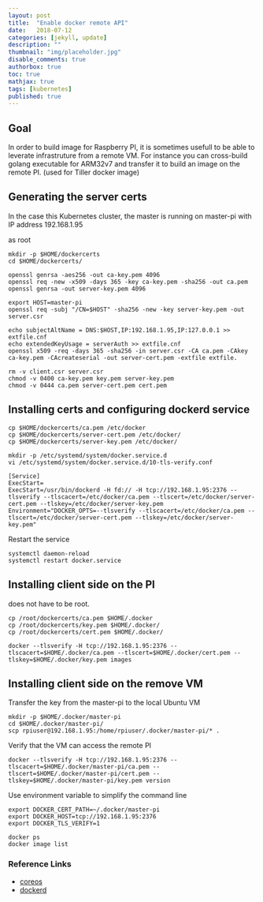 ```yaml
---
layout: post
title:  "Enable docker remote API"
date:   2018-07-12
categories: [jekyll, update]
description: ""
thumbnail: "img/placeholder.jpg"
disable_comments: true
authorbox: true
toc: true
mathjax: true
tags: [kubernetes]
published: true
---
```


## Goal

In order to build image for Raspberry PI, it is sometimes usefull to be able to leverate infrastruture from a remote VM.
For instance you can cross-build golang executable for ARM32v7 and transfer it to build an image on the remote PI.
(used for Tiller docker image)

## Generating the server certs

In the case this Kubernetes cluster, the master is running on master-pi with IP address 192.168.1.95

as root
~~~
mkdir -p $HOME/dockercerts
cd $HOME/dockercerts/

openssl genrsa -aes256 -out ca-key.pem 4096
openssl req -new -x509 -days 365 -key ca-key.pem -sha256 -out ca.pem
openssl genrsa -out server-key.pem 4096

export HOST=master-pi
openssl req -subj "/CN=$HOST" -sha256 -new -key server-key.pem -out server.csr

echo subjectAltName = DNS:$HOST,IP:192.168.1.95,IP:127.0.0.1 >> extfile.cnf
echo extendedKeyUsage = serverAuth >> extfile.cnf
openssl x509 -req -days 365 -sha256 -in server.csr -CA ca.pem -CAkey ca-key.pem -CAcreateserial -out server-cert.pem -extfile extfile. 

rm -v client.csr server.csr
chmod -v 0400 ca-key.pem key.pem server-key.pem
chmod -v 0444 ca.pem server-cert.pem cert.pem

~~~

## Installing certs and configuring dockerd service

~~~
cp $HOME/dockercerts/ca.pem /etc/docker
cp $HOME/dockercerts/server-cert.pem /etc/docker/
cp $HOME/dockercerts/server-key.pem /etc/docker/
~~~

~~~
mkdir -p /etc/systemd/system/docker.service.d
vi /etc/systemd/system/docker.service.d/10-tls-verify.conf

[Service]
ExecStart=
ExecStart=/usr/bin/dockerd -H fd:// -H tcp://192.168.1.95:2376 --tlsverify --tlscacert=/etc/docker/ca.pem --tlscert=/etc/docker/server-cert.pem --tlskey=/etc/docker/server-key.pem
Environment="DOCKER_OPTS=--tlsverify --tlscacert=/etc/docker/ca.pem --tlscert=/etc/docker/server-cert.pem --tlskey=/etc/docker/server-key.pem"
~~~

Restart the service
~~~
systemctl daemon-reload
systemctl restart docker.service
~~~

## Installing client side on the PI

does not have to be root.

~~~
cp /root/dockercerts/ca.pem $HOME/.docker
cp /root/dockercerts/key.pem $HOME/.docker/
cp /root/dockercerts/cert.pem $HOME/.docker/
~~~

~~~
docker --tlsverify -H tcp://192.168.1.95:2376 --tlscacert=$HOME/.docker/ca.pem --tlscert=$HOME/.docker/cert.pem --tlskey=$HOME/.docker/key.pem images
~~~

## Installing client side on the remove VM

Transfer the key from the master-pi to the local Ubuntu VM
~~~
mkdir -p $HOME/.docker/master-pi
cd $HOME/.docker/master-pi/
scp rpiuser@192.168.1.95:/home/rpiuser/.docker/master-pi/* .
~~~

Verify that the VM can access the remote PI
~~~
docker --tlsverify -H tcp://192.168.1.95:2376 --tlscacert=$HOME/.docker/master-pi/ca.pem --tlscert=$HOME/.docker/master-pi/cert.pem --tlskey=$HOME/.docker/master-pi/key.pem version
~~~

Use environment variable to simplify the command line
~~~
export DOCKER_CERT_PATH=~/.docker/master-pi
export DOCKER_HOST=tcp://192.168.1.95:2376
export DOCKER_TLS_VERIFY=1

docker ps
docker image list
~~~

### Reference Links

- [coreos](https://coreos.com/os/docs/latest/customizing-docker.html)
- [dockerd](https://docs.docker.com/engine/reference/commandline/dockerd/#description)
